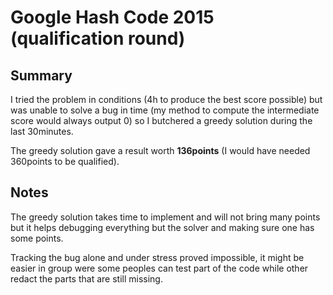 # Google Hash Code 2015 (qualification round)

## Summary

I tried the problem in conditions (4h to produce the best score possible) but was unable to solve a bug in time (my method to compute the intermediate score would always output 0) so I butchered a greedy solution during the last 30minutes.

The greedy solution gave a result worth **136points** (I would have needed 360points to be qualified).

## Notes

The greedy solution takes time to implement and will not bring many points but it helps debugging everything but the solver and making sure one has some points.

Tracking the bug alone and under stress proved impossible, it might be easier in group were some peoples can test part of the code while other redact the parts that are still missing.
